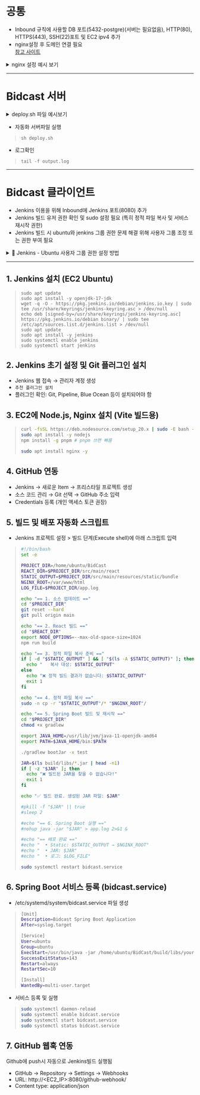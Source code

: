 # 공통
+ Inbound 규칙에 사용할 DB 포트(5432-postgre)(서버는 필요없음), HTTP(80), HTTPS(443), SSH(22)포트 및 EC2 ipv4 추가
+ nginx설정 후 도메인 연결 필요  
  [참고 사이트](https://jun-codinghistory.tistory.com/651)

<details>
<summary>nginx 설정 예시 보기</summary>

> 코드 안의 `bidcast.kro.kr` 부분을 본인 도메인에 맞게 수정하고,  
> `upstream app` 안의 포트번호를 본인 프로젝트의 포트번호로 변경하세요.

```bash
user www-data;
worker_processes auto;
pid /run/nginx.pid;
include /etc/nginx/modules-enabled/*.conf;
 
events {}

    http {
      upstream app {
        server 127.0.0.1:8888;
      }
    
      underscores_in_headers on;
      # Redirect all traffic to HTTPS
      server {
        listen 80;
        return 301 https://$host$request_uri;
      }
    
      server {
        listen 443 ssl;
        ssl_certificate /etc/letsencrypt/live/bidcast.kro.kr/fullchain.pem;
        ssl_certificate_key /etc/letsencrypt/live/bidcast.kro.kr/privkey.pem;
    
        # Disable SSL
        ssl_protocols TLSv1 TLSv1.1 TLSv1.2 TLSv1.3;
    
        # 통신과정에서 사용할 암호화 알고리즘
        ssl_prefer_server_ciphers on;
        ssl_ciphers ECDH+AESGCM:ECDH+AES256:ECDH+AES128:DH+3DES:!ADH:!AECDH:!MD5;
    
        # Enable HSTS
        # client의 browser에게 http로 어떠한 것도 load 하지 말라고 규제합니다.
        # 이를 통해 http에서 https로 redirect 되는 request를 minimize 할 수 있습니다.
        add_header Strict-Transport-Security "max-age=31536000" always;
    
        # SSL sessions
        ssl_session_cache shared:SSL:10m;
        ssl_session_timeout 10m;
    
        location / {
          proxy_pass http://app;
        }
      }
    }
```
</details>

---
# Bidcast 서버

<details>
<summary>deploy.sh 파일 예시보기</summary>

> EC2화면을 종료하더라도 서버가 실행중이라면 백그라운드에서 동작함

```bash
#!/bin/bash

APP_DIR=server           # Node.js 파일이 위치한 폴더
APP_NAME=index.js       # 실행할 Node.js 파일 이름
FULL_PATH=$APP_DIR/$APP_NAME
CURRENT_PID=$(pgrep -f $FULL_PATH)

echo "> Node.js 서버 배포 시작"
echo "> 현재 구동 중인 애플리케이션 PID 확인"
echo "> pid: $CURRENT_PID"

if [ -z "$CURRENT_PID" ]; then
    echo "> 현재 동작 중인 애플리케이션이 없습니다."
else
    echo "> kill -9 $CURRENT_PID"
    kill -9 $CURRENT_PID
    sleep 5
fi

echo "> 새 애플리케이션 배포를 시작합니다"
echo "> 실행 파일: $FULL_PATH"

nohup node $FULL_PATH > output.log 2>&1 &

echo "> 배포 완료. 로그는 output.log에서 확인 가능"
```
</details>

+ 자동화 서버파일 실행
> ``sh deploy.sh``

+ 로그확인
> ``tail -f output.log``

---
# Bidcast 클라이언트
+ Jenkins 이용을 위해 Inbound에 Jenkins 포트(8080) 추가
+ Jenkins 빌드 유저 권한 확인 및 sudo 설정 필요 (특히 정적 파일 복사 및 서비스 재시작 권한)
+ Jenkins 빌드 시 ubuntu와 jenkins 그룹 권한 문제 해결 위해 사용자 그룹 조정 또는 권한 부여 필요

<details>
<summary>🔧 Jenkins - Ubuntu 사용자 그룹 권한 설정 방법</summary>

1. **현재 그룹 확인**
```bash
groups ubuntu
groups jenkins
```
2. **사용자 그룹에 상대방 추가**
```bash
sudo usermod -aG jenkins ubuntu
sudo usermod -aG ubuntu jenkins
```
3. **변경 사항 적용 (재로그인 또는 재부팅 필요)**
```bash
sudo reboot
```
4. **권한 부여 (파일 및 폴더 그룹 소유권 및 권한)**
```bash
sudo chown -R ubuntu:jenkins /home/ubuntu/BidCast
sudo chown -R ubuntu:jenkins /var/www/html
sudo chmod -R 775 /home/ubuntu/BidCast
sudo chmod -R 775 /var/www/html
```
</details>

---

## 1. Jenkins 설치 (EC2 Ubuntu)
> ```
> sudo apt update
> sudo apt install -y openjdk-17-jdk
> wget -q -O - https://pkg.jenkins.io/debian/jenkins.io.key | sudo tee /usr/share/keyrings/jenkins-keyring.asc > /dev/null
> echo deb [signed-by=/usr/share/keyrings/jenkins-keyring.asc] https://pkg.jenkins.io/debian binary/ | sudo tee /etc/apt/sources.list.d/jenkins.list > /dev/null
> sudo apt update
> sudo apt install -y jenkins
> sudo systemctl enable jenkins
> sudo systemctl start jenkins
> ```

## 2. Jenkins 초기 설정 및 Git 플러그인 설치
+ Jenkins 웹 접속 → 관리자 계정 생성
+ ``추천 플러그인 설치``
+ 플러그인 확인: Git, Pipeline, Blue Ocean 등이 설치되어야 함

## 3. EC2에 Node.js, Nginx 설치 (Vite 빌드용)
> ```bash
> curl -fsSL https://deb.nodesource.com/setup_20.x | sudo -E bash -
> sudo apt install -y nodejs
> npm install -g pnpm # pnpm 쓰면 빠름
> 
> sudo apt install nginx -y
> ```

## 4. GitHub 연동
+ Jenkins → 새로운 Item → 프리스타일 프로젝트 생성
+ 소스 코드 관리 → Git 선택 → GitHub 주소 입력
+ Credentials 등록 (개인 액세스 토큰 권장)

## 5. 빌드 및 배포 자동화 스크립트
+ Jenkins 프로젝트 설정 > 빌드 단계(Execute shell)에 아래 스크립트 입력

> ```bash
> #!/bin/bash
> set -e
> 
> PROJECT_DIR=/home/ubuntu/BidCast
> REACT_DIR=$PROJECT_DIR/src/main/react
> STATIC_OUTPUT=$PROJECT_DIR/src/main/resources/static/bundle
> NGINX_ROOT=/var/www/html
> LOG_FILE=$PROJECT_DIR/app.log
> 
> echo "== 1. 소스 업데이트 =="
> cd "$PROJECT_DIR"
> git reset --hard
> git pull origin main
> 
> echo "== 2. React 빌드 =="
> cd "$REACT_DIR"
> export NODE_OPTIONS=--max-old-space-size=1024
> npm run build
> 
> echo "== 3. 정적 파일 복사 준비 =="
> if [ -d "$STATIC_OUTPUT" ] && [ "$(ls -A $STATIC_OUTPUT)" ]; then
>   echo "   복사 대상: $STATIC_OUTPUT"
> else
>   echo "❌ 정적 빌드 결과가 없습니다: $STATIC_OUTPUT"
>   exit 1
> fi
> 
> echo "== 4. 정적 파일 복사 =="
> sudo -n cp -r "$STATIC_OUTPUT"/* "$NGINX_ROOT"/
> 
> echo "== 5. Spring Boot 빌드 및 재시작 =="
> cd "$PROJECT_DIR"
> chmod +x gradlew
> 
> export JAVA_HOME=/usr/lib/jvm/java-11-openjdk-amd64
> export PATH=$JAVA_HOME/bin:$PATH
> 
> ./gradlew bootJar -x test
> 
> JAR=$(ls build/libs/*.jar | head -n1)
> if [ -z "$JAR" ]; then
>   echo "❌ 빌드된 JAR을 찾을 수 없습니다!"
>   exit 1
> fi
> 
> echo "✅ 빌드 완료. 생성된 JAR 파일: $JAR"
> 
> #pkill -f "$JAR" || true
> #sleep 2
> 
> #echo "== 6. Spring Boot 실행 =="
> #nohup java -jar "$JAR" > app.log 2>&1 &
> 
> #echo "== 배포 완료 =="
> #echo "  • Static: $STATIC_OUTPUT → $NGINX_ROOT"
> #echo "  • JAR: $JAR"
> #echo "  • 로그: $LOG_FILE"
> 
> sudo systemctl restart bidcast.service
> ```

## 6. Spring Boot 서비스 등록 (bidcast.service)
+ /etc/systemd/system/bidcast.service 파일 생성
> ```bash
> [Unit]
> Description=Bidcast Spring Boot Application
> After=syslog.target
> 
> [Service]
> User=ubuntu
> Group=ubuntu
> ExecStart=/usr/bin/java -jar /home/ubuntu/BidCast/build/libs/your-app.jar #실제 빌드된 JAR경로로 수정
> SuccessExitStatus=143
> Restart=always
> RestartSec=10
> 
> [Install]
> WantedBy=multi-user.target
> ```

+ 서비스 등록 및 실행
> ```bash
> sudo systemctl daemon-reload
> sudo systemctl enable bidcast.service
> sudo systemctl start bidcast.service
> sudo systemctl status bidcast.service
> ```

## 7. GitHub 웹훅 연동
Github에 push시 자동으로 Jenkins빌드 실행됨

+ GitHub → Repository → Settings → Webhooks
+ URL: http://<EC2_IP>:8080/github-webhook/
+ Content type: application/json
